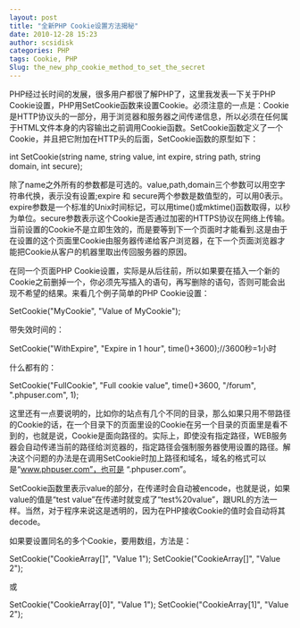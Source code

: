 ```yaml
---
layout: post
title: "全新PHP Cookie设置方法揭秘"
date: 2010-12-28 15:23
author: scsidisk
categories: PHP
tags: Cookie, PHP
Slug: the_new_php_cookie_method_to_set_the_secret
---
```


PHP经过长时间的发展，很多用户都很了解PHP了，这里我发表一下关于PHP
Cookie设置，PHP用SetCookie函数来设置Cookie。必须注意的一点是：Cookie是HTTP协议头的一部分，用于浏览器和服务器之间传递信息，所以必须在任何属于HTML文件本身的内容输出之前调用Cookie函数。SetCookie函数定义了一个Cookie，并且把它附加在HTTP头的后面，SetCookie函数的原型如下：

<div id="lv2">
int SetCookie(string name, string value, int expire, string path, string
domain, int secure);

除了name之外所有的参数都是可选的。value,path,domain三个参数可以用空字符串代换，表示没有设置;expire
和
secure两个参数是数值型的，可以用0表示。expire参数是一个标准的Unix时间标记，可以用time()或mktime()函数取得，以秒为单位。secure参数表示这个Cookie是否通过加密的HTTPS协议在网络上传输。当前设置的Cookie不是立即生效的，而是要等到下一个页面时才能看到.这是由于在设置的这个页面里Cookie由服务器传递给客户浏览器，在下一个页面浏览器才能把Cookie从客户的机器里取出传回服务器的原因。

在同一个页面PHP
Cookie设置，实际是从后往前，所以如果要在插入一个新的Cookie之前删掉一个，你必须先写插入的语句，再写删除的语句，否则可能会出现不希望的结果。来看几个例子简单的PHP
Cookie设置：

SetCookie("MyCookie", "Value of MyCookie");

带失效时间的：

SetCookie("WithExpire", "Expire in 1 hour", time()+3600);//3600秒=1小时

什么都有的：

SetCookie("FullCookie", "Full cookie value", time()+3600, "/forum",
".phpuser.com", 1);

这里还有一点要说明的，比如你的站点有几个不同的目录，那么如果只用不带路径的Cookie的话，在一个目录下的页面里设的Cookie在另一个目录的页面里是看不到的，也就是说，Cookie是面向路径的。实际上，即使没有指定路径，WEB服务器会自动传递当前的路径给浏览器的，指定路径会强制服务器使用设置的路径。解决这个问题的办法是在调用SetCookie时加上路径和域名，域名的格式可以是“www.phpuser.com”，也可是
“.phpuser.com”。

SetCookie函数里表示value的部分，在传递时会自动被encode，也就是说，如果value的值是“test
value”在传递时就变成了“test%20value”，跟URL的方法一样。当然，对于程序来说这是透明的，因为在PHP接收Cookie的值时会自动将其decode。

如果要设置同名的多个Cookie，要用数组，方法是：

SetCookie("CookieArray[]", "Value 1"); SetCookie("CookieArray[]", "Value
2");

或

SetCookie("CookieArray[0]", "Value 1"); SetCookie("CookieArray[1]",
"Value 2");

</div>

